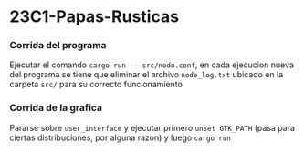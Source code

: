 # 23C1-Papas-Rusticas
### Corrida del programa  
Ejecutar el comando `cargo run -- src/nodo.conf`, en cada ejecucion nueva del programa se tiene que eliminar el archivo `node_log.txt` ubicado en la carpeta `src/` para su correcto funcionamiento

### Corrida de la grafica  
Pararse sobre `user_interface` y ejecutar primero `unset GTK_PATH` (pasa para ciertas distribuciones, por alguna razon) y luego `cargo run`